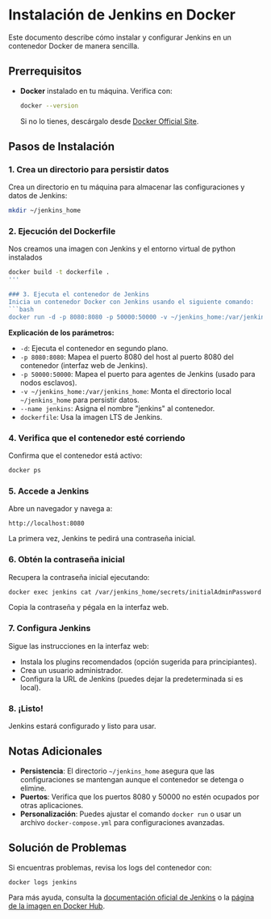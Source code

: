 # Instalación de Jenkins en Docker

Este documento describe cómo instalar y configurar Jenkins en un contenedor Docker de manera sencilla.

## Prerrequisitos

- **Docker** instalado en tu máquina. Verifica con:
  ```bash
  docker --version
  ```
  Si no lo tienes, descárgalo desde [Docker Official Site](https://docs.docker.com/get-docker/).

## Pasos de Instalación

### 1. Crea un directorio para persistir datos
Crea un directorio en tu máquina para almacenar las configuraciones y datos de Jenkins:
```bash
mkdir ~/jenkins_home
```

### 2. Ejecución del Dockerfile 
Nos creamos una imagen con Jenkins y el entorno virtual de python instalados

```bash
docker build -t dockerfile .
''' 

### 3. Ejecuta el contenedor de Jenkins
Inicia un contenedor Docker con Jenkins usando el siguiente comando:
```bash
docker run -d -p 8080:8080 -p 50000:50000 -v ~/jenkins_home:/var/jenkins_home --name jenkins dockerfile
```
**Explicación de los parámetros:**
- `-d`: Ejecuta el contenedor en segundo plano.
- `-p 8080:8080`: Mapea el puerto 8080 del host al puerto 8080 del contenedor (interfaz web de Jenkins).
- `-p 50000:50000`: Mapea el puerto para agentes de Jenkins (usado para nodos esclavos).
- `-v ~/jenkins_home:/var/jenkins_home`: Monta el directorio local `~/jenkins_home` para persistir datos.
- `--name jenkins`: Asigna el nombre "jenkins" al contenedor.
- `dockerfile`: Usa la imagen LTS de Jenkins.

### 4. Verifica que el contenedor esté corriendo
Confirma que el contenedor está activo:
```bash
docker ps
```

### 5. Accede a Jenkins
Abre un navegador y navega a:
```
http://localhost:8080
```
La primera vez, Jenkins te pedirá una contraseña inicial.

### 6. Obtén la contraseña inicial
Recupera la contraseña inicial ejecutando:
```bash
docker exec jenkins cat /var/jenkins_home/secrets/initialAdminPassword
```
Copia la contraseña y pégala en la interfaz web.

### 7. Configura Jenkins
Sigue las instrucciones en la interfaz web:
- Instala los plugins recomendados (opción sugerida para principiantes).
- Crea un usuario administrador.
- Configura la URL de Jenkins (puedes dejar la predeterminada si es local).

### 8. ¡Listo!
Jenkins estará configurado y listo para usar.


## Notas Adicionales

- **Persistencia**: El directorio `~/jenkins_home` asegura que las configuraciones se mantengan aunque el contenedor se detenga o elimine.
- **Puertos**: Verifica que los puertos 8080 y 50000 no estén ocupados por otras aplicaciones.
- **Personalización**: Puedes ajustar el comando `docker run` o usar un archivo `docker-compose.yml` para configuraciones avanzadas.

## Solución de Problemas

Si encuentras problemas, revisa los logs del contenedor con:
```bash
docker logs jenkins
```

Para más ayuda, consulta la [documentación oficial de Jenkins](https://www.jenkins.io/doc/) o la [página de la imagen en Docker Hub](https://hub.docker.com/r/jenkins/jenkins).
